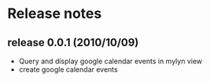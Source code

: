 # Release notes #

## release 0.0.1  (2010/10/09) ##

  * Query and display google calendar events in mylyn view
  * create google calendar events